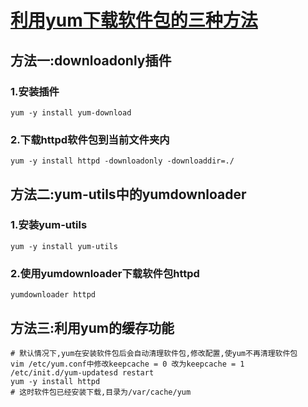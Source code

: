 # [利用yum下载软件包的三种方法](https://www.cnblogs.com/djoker/p/6380680.html)

## 方法一:downloadonly插件

### 1.安装插件

```
yum -y install yum-download
```



### 2.下载httpd软件包到当前文件夹内

```
yum -y install httpd -downloadonly -downloaddir=./
```

## 方法二:yum-utils中的yumdownloader

### 1.安装yum-utils

```
yum -y install yum-utils
```

### 2.使用yumdownloader下载软件包httpd

```
yumdownloader httpd
```

## 方法三:利用yum的缓存功能

```shell
# 默认情况下,yum在安装软件包后会自动清理软件包,修改配置,使yum不再清理软件包
vim /etc/yum.conf中修改keepcache = 0 改为keepcache = 1
/etc/init.d/yum-updatesd restart
yum -y install httpd
# 这时软件包已经安装下载,目录为/var/cache/yum
```

